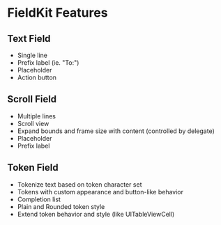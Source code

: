 FieldKit Features
=================

Text Field
----------

* Single line
* Prefix label (ie. "To:")
* Placeholder
* Action button 

Scroll Field
------------

* Multiple lines
* Scroll view
* Expand bounds and frame size with content (controlled by delegate)
* Placeholder
* Prefix label

Token Field
-----------

* Tokenize text based on token character set
* Tokens with custom appearance and button-like behavior
* Completion list
* Plain and Rounded token style
* Extend token behavior and style (like UITableViewCell)

